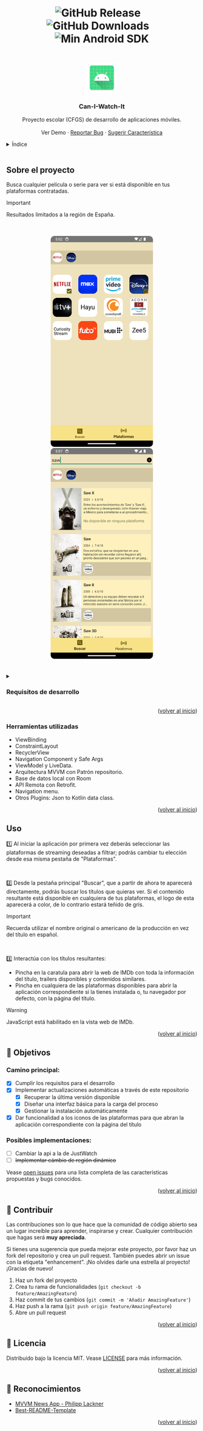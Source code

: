 <!-- https://shields.io/badges/ -->
[version]: https://img.shields.io/badge/dynamic/json?url=https%3A%2F%2Fapi.github.com%2Frepos%2Fbitasuperactive%2FCanIWatchIt%2Freleases%2Flatest&query=%24.name&style=for-the-badge&label=Versi%C3%B3n
[download_count]: https://img.shields.io/badge/dynamic/json?url=https%3A%2F%2Fapi.github.com%2Frepos%2Fbitasuperactive%2FCanIWatchIt%2Freleases%2Flatest&query=%24.assets.0.download_count&style=for-the-badge&label=Descargas
[min_sdk_version]: https://img.shields.io/badge/Min%20Android%20SDK-26-blue?style=for-the-badge


<!-- BADGES -->
<h1 align="center">

  ![GitHub Release][version]
  &ensp;
  ![GitHub Downloads][download_count]
  &ensp;
  ![Min Android SDK][min_sdk_version]

</h1>



<!-- PROJECT LOGO -->
<br />
<div align="center">
  <a href="https://github.com/bitasuperactive/CanIWatchIt">
    <img src="doc/images/ic_launcher.png" alt="Logo" width="80" height="80">
  </a>

  <h3 align="center">Can-I-Watch-It</h3>

  <p align="center">
    Proyecto escolar (CFGS) de desarrollo de aplicaciones móviles.
    <br />
    <br />
    Ver Demo
    ·
    <a href="https://github.com/bitasuperactive/CanIWatchIt/issues/new?labels=bug&template=bug-report.md">Reportar Bug</a>
    ·
    <a href="https://github.com/bitasuperactive/CanIWatchIt/issues/new?labels=mejora&template=feature-request.md">Sugerir Característica</a>
  </p>
</div>



<!-- TABLE OF CONTENTS -->
<details>
  <summary>Índice</summary>
  <ol>
    <li>
      <a href="#sobre-el-proyecto">Sobre el proyecto</a>
      <ul>
        <li><a href="#requisitos-de-desarrollo">Requisitos de desarrollo</a></li>
        <li><a href="#herramientas-utilizadas">Herramientas utilizadas</a></li>
      </ul>
    </li>
    <li><a href="#uso">Uso</a></li>
    <li><a href="#-objetivos">Objetivos</a></li>
    <li><a href="#-contribuir">Contribuir</a></li>
    <li><a href="#-licencia">Licencia</a></li>
    <li><a href="#-reconocimientos">Reconocimientos</a></li>
  </ol>
</details>
<br />



<!-- ABOUT THE PROJECT -->
## Sobre el proyecto
Busca cualquier película o serie para ver si está disponible en tus plataformas contratadas.

> [!IMPORTANT]
> Resultados limitados a la región de España.

<br />
<br />

<div align="center">
	<a href="https://github.com/bitasuperactive/CanIWatchIt">
		<img src="doc/images/app_showcase/plataformas.png" alt="Logo" width="270" height="555">
		<img src="doc/images/app_showcase/buscar.png" alt="Logo" width="270" height="555">
	</a>
</div>

<br />
<br />

<details>
	<summary><h3>Requisitos de desarrollo</h3></summary>

1. Primera evaluación:
	 - ViewBinding
	 - ConstraintLayout
	 - RecyclerView
	 - Navigation Component y el plugin Safe Args con al menos 3 pantallas.
 2. Segunda evaluación:
	 - ViewModel, LiveData y/o Flow. (2 puntos)
	 - Arquitectura MVVM (2 puntos) con Patrón repositorio (2 puntos) con al menos una fuente de datos de las siguientes:
		 - Base de datos local con Room
		 - API Remota con Retrofit.
   	 - El proyecto debe ir acompañado de un documento con una breve explicación del mismo, las herramientas usadas y su cometido. Con una carilla de un Word se pueden explicar los aspectos fundamentales, pero no os pongo extensión máxima.

Con los puntos anteriores será suficiente para aprobar, y dependiendo de la complejidad del proyecto o de las fuentes de datos usadas, incluso para obtener una nota de partida destacada. Es decir, puntuará mejor si usáis Room + Retrofit que si sólo usáis una de las dos.

#### Valoraciones adicionales

 - Cualquier otra funcionalidad será valorada positivamente (uso de menús para facilitar la navegación, inclusión de contenido multimedia como audio o vídeo, fuentes de datos adicionales, servicios,… ), etc…
 - Se tendrá en cuenta la originalidad del proyecto. Es decir, si hacéis un proyecto que sea un calco de las funcionalidades y pantallas vistas en proyectos hechos en clase, se valorará menos.
 - También se valorarán aspectos como la usablidad, el uso de componentes modernos Material3, la robustez (control de errores y excepciones, validación de entradas de datos, etc…)
 - No se espera algo profesional, o que realmente sea útil y monetizable, pero sí algo que ponga en práctica lo visto en clase, y cualquier cosa que queráis añadir.
</details>

<p align="right">(<a href="#can-i-watch-it">volver al inicio</a>)</p>



### Herramientas utilizadas

* ViewBinding
* ConstraintLayout
* RecyclerView
* Navigation Component y Safe Args
* ViewModel y LiveData.
* Arquitectura MVVM con Patrón repositorio.
* Base de datos local con Room
* API Remota con Retrofit.
* Navigation menu.
* Otros Plugins: Json to Kotlin data class.

<p align="right">(<a href="#can-i-watch-it">volver al inicio</a>)</p>



<!-- USAGE EXAMPLES -->
## Uso

1️⃣ Al iniciar la aplicación por primera vez deberás seleccionar las plataformas de streaming deseadas a filtrar; podrás cambiar tu elección desde esa misma pestaña de "Plataformas".

<br />

2️⃣ Desde la pestaña principal "Buscar", que a partir de ahora te aparecerá directamente, podrás buscar los títulos que quieras ver. Si el contenido resultante está disponible en cualquiera de tus plataformas, el logo de esta aparecerá a color, de lo contrario estará teñido de gris.

> [!IMPORTANT]
> Recuerda utilizar el nombre original o americano de la producción en vez del título en español.

<br />

3️⃣ Interactúa con los títulos resultantes:

  * Pincha en la caratula para abrir la web de IMDb con toda la información del título, trailers disponibles y contenidos similares.
  * Pincha en cualquiera de las plataformas disponibles para abrir la aplicación correspondiente si la tienes instalada o, tu navegador por defecto, con la página del título.

> [!WARNING]
> JavaScript está habilitado en la vista web de IMDb.

<p align="right">(<a href="#can-i-watch-it">volver al inicio</a>)</p>



<!-- ROADMAP -->
## 🚀 Objetivos

### Camino principal:
- [x] Cumplir los requisitos para el desarrollo
- [x] Implementar actualizaciones automáticas a través de este repositorio
	- [x] Recuperar la última versión disponible
	- [x] Diseñar una interfaz básica para la carga del proceso
	- [x] Gestionar la instalación automáticamente
- [x] Dar funcionalidad a los iconos de las plataformas para que abran la aplicación correspondiente con la página del título

### Posibles implementaciones:
- [ ] Cambiar la api a la de JustWatch
- [ ] <s>Implementar cámbio de región dinámico</s>

Vease [open issues](https://github.com/bitasuperactive/CanIWatchIt/issues) para una lista completa de las características propuestas y bugs conocidos.

<p align="right">(<a href="#can-i-watch-it">volver al inicio</a>)</p>



<!-- CONTRIBUTING -->
## 📌 Contribuir

Las contribuciones son lo que hace que la comunidad de código abierto sea un lugar increíble para aprender, inspirarse y crear. Cualquier contribución que hagas será **muy apreciada**.

Si tienes una sugerencia que pueda mejorar este proyecto, por favor haz un fork del repositorio y crea un pull request. También puedes abrir un issue con la etiqueta "enhancement". ¡No olvides darle una estrella al proyecto! ¡Gracias de nuevo!

1.  Haz un fork del proyecto
2.  Crea tu rama de funcionalidades (`git checkout -b feature/AmazingFeature`)
3.  Haz commit de tus cambios (`git commit -m 'Añadir AmazingFeature'`)
4.  Haz push a la rama (`git push origin feature/AmazingFeature`)
5.  Abre un pull request

<p align="right">(<a href="#can-i-watch-it">volver al inicio</a>)</p>



<!-- LICENSE -->
## 📜 Licencia

Distribuido bajo la licencia MIT. Vease [LICENSE](/LICENSE) para más información.

<p align="right">(<a href="#can-i-watch-it">volver al inicio</a>)</p>



<!-- ACKNOWLEDGMENTS -->
## 🤝 Reconocimientos

* [MVVM News App - Philipp Lackner](https://www.youtube.com/watch?v=asuOWE5KuFM&list=PLQkwcJG4YTCRF8XiCRESq1IFFW8COlxYJ)
* [Best-README-Template](https://github.com/othneildrew/Best-README-Template)

<p align="right">(<a href="#can-i-watch-it">volver al inicio</a>)</p>